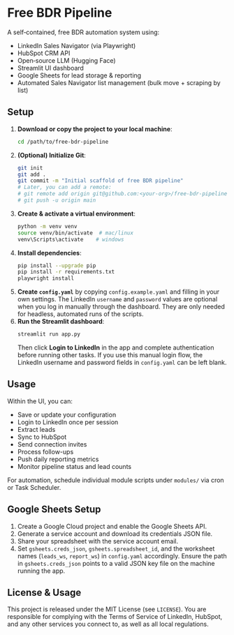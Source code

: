 # Free BDR Pipeline

A self‑contained, free BDR automation system using:
- LinkedIn Sales Navigator (via Playwright)
- HubSpot CRM API
- Open‑source LLM (Hugging Face)
- Streamlit UI dashboard
- Google Sheets for lead storage & reporting
- Automated Sales Navigator list management (bulk move + scraping by list)

## Setup

1. **Download or copy the project to your local machine**:
   ```bash
   cd /path/to/free-bdr-pipeline
   ```
2. **(Optional) Initialize Git**:
   ```bash
   git init
   git add .
   git commit -m "Initial scaffold of free BDR pipeline"
   # Later, you can add a remote:
   # git remote add origin git@github.com:<your-org>/free-bdr-pipeline.git
   # git push -u origin main
   ```
3. **Create & activate a virtual environment**:
   ```bash
   python -m venv venv
   source venv/bin/activate  # mac/linux
   venv\Scripts\activate    # windows
   ```
4. **Install dependencies**:
   ```bash
   pip install --upgrade pip
   pip install -r requirements.txt
   playwright install
   ```
5. **Create `config.yaml`** by copying `config.example.yaml` and filling in your
   own settings. The LinkedIn `username` and `password` values are optional when
   you log in manually through the dashboard. They are only needed for
   headless, automated runs of the scripts.
6. **Run the Streamlit dashboard**:
   ```bash
   streamlit run app.py
   ```
   Then click **Login to LinkedIn** in the app and complete authentication before
   running other tasks. If you use this manual login flow, the LinkedIn username
   and password fields in `config.yaml` can be left blank.

## Usage

Within the UI, you can:
- Save or update your configuration
- Login to LinkedIn once per session
- Extract leads
- Sync to HubSpot
- Send connection invites
- Process follow-ups
- Push daily reporting metrics
- Monitor pipeline status and lead counts

For automation, schedule individual module scripts under `modules/` via cron or Task Scheduler.

## Google Sheets Setup

1. Create a Google Cloud project and enable the Google Sheets API.
2. Generate a service account and download its credentials JSON file.
3. Share your spreadsheet with the service account email.
4. Set `gsheets.creds_json`, `gsheets.spreadsheet_id`, and the worksheet names (`leads_ws`, `report_ws`) in `config.yaml` accordingly. Ensure the path in `gsheets.creds_json` points to a valid JSON key file on the machine running the app.

## License & Usage

This project is released under the MIT License (see `LICENSE`).
You are responsible for complying with the Terms of Service of LinkedIn, HubSpot, and any other services you connect to, as well as all local regulations.
